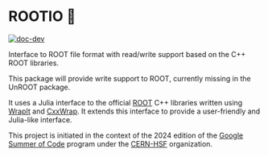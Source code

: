 # ROOTIO 🚧

[![doc-dev](https://img.shields.io/badge/docs-dev-blue.svg)](https://juliahep.github.io/RootIO.jl/dev/)

Interface to ROOT file format with read/write support based on the C++ ROOT libraries.

This package will provide write support to ROOT, currently missing in the UnROOT package. 

It uses a Julia interface to the official [ROOT](http://root.cern) C++ libraries written using [WrapIt](https://github.com/grasph/wrapit) and [CxxWrap](https://github.com/JuliaInterop/CxxWrap.jl). It extends this interface to provide a user-friendly and Julia-like interface.

This project is initiated in the context of the 2024 edition of the [Google Summer of Code](https://summerofcode.withgoogle.com/) program under the [CERN-HSF](Introduction) organization.
